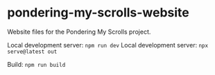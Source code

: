 # pondering-my-scrolls-website
Website files for the Pondering My Scrolls project.

Local development server: `npm run dev`
Local development server: `npx serve@latest out`

Build: `npm run build`